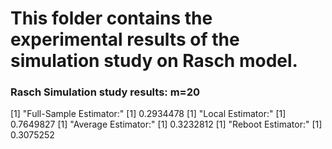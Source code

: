 # This folder contains the experimental results of the simulation study on Rasch model.

### Rasch Simulation study results: m=20

[1] "Full-Sample Estimator:"
[1] 0.2934478
[1] "Local Estimator:"
[1] 0.7649827
[1] "Average Estimator:"
[1] 0.3232812
[1] "Reboot Estimator:"
[1] 0.3075252
